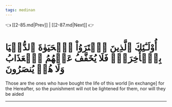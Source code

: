 ```yaml
---
tags: medinan
---
```


👈 [[2-85.md|Prev]] | [[2-87.md|Next]] 👉

# أُوْلَـٰٓئِكَ ٱلَّذِينَ ٱشۡتَرَوُاْ ٱلۡحَيَوٰةَ ٱلدُّنۡيَا بِٱلۡأٓخِرَةِۖ فَلَا يُخَفَّفُ عَنۡهُمُ ٱلۡعَذَابُ وَلَا هُمۡ يُنصَرُونَ

Those are the ones who have bought the life of this world [in exchange] for the Hereafter, so the punishment will not be lightened for them, nor will they be aided

---

